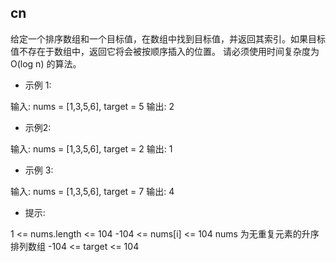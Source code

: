 ## cn

给定一个排序数组和一个目标值，在数组中找到目标值，并返回其索引。如果目标值不存在于数组中，返回它将会被按顺序插入的位置。
请必须使用时间复杂度为 O(log n) 的算法。

* 示例 1:

输入: nums = [1,3,5,6], target = 5
输出: 2

* 示例2:

输入: nums = [1,3,5,6], target = 2
输出: 1

* 示例 3:

输入: nums = [1,3,5,6], target = 7
输出: 4

* 提示:

1 <= nums.length <= 104
-104 <= nums[i] <= 104
nums 为无重复元素的升序排列数组
-104 <= target <= 104
